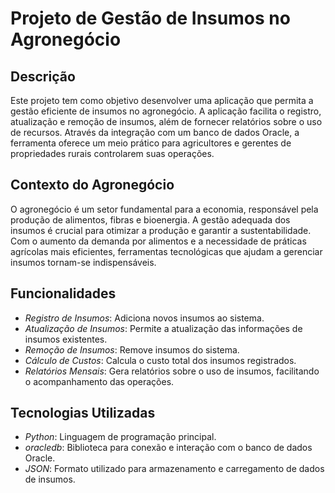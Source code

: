# Projeto de Gestão de Insumos no Agronegócio

## Descrição

Este projeto tem como objetivo desenvolver uma aplicação que permita a gestão eficiente de insumos no agronegócio. A aplicação facilita o registro, atualização e remoção de insumos, além de fornecer relatórios sobre o uso de recursos. Através da integração com um banco de dados Oracle, a ferramenta oferece um meio prático para agricultores e gerentes de propriedades rurais controlarem suas operações.

## Contexto do Agronegócio

O agronegócio é um setor fundamental para a economia, responsável pela produção de alimentos, fibras e bioenergia. A gestão adequada dos insumos é crucial para otimizar a produção e garantir a sustentabilidade. Com o aumento da demanda por alimentos e a necessidade de práticas agrícolas mais eficientes, ferramentas tecnológicas que ajudam a gerenciar insumos tornam-se indispensáveis.

## Funcionalidades

- *Registro de Insumos*: Adiciona novos insumos ao sistema.
- *Atualização de Insumos*: Permite a atualização das informações de insumos existentes.
- *Remoção de Insumos*: Remove insumos do sistema.
- *Cálculo de Custos*: Calcula o custo total dos insumos registrados.
- *Relatórios Mensais*: Gera relatórios sobre o uso de insumos, facilitando o acompanhamento das operações.

## Tecnologias Utilizadas

- *Python*: Linguagem de programação principal.
- *oracledb*: Biblioteca para conexão e interação com o banco de dados Oracle.
- *JSON*: Formato utilizado para armazenamento e carregamento de dados de insumos.
